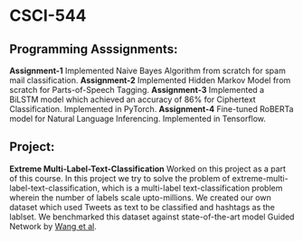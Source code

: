 # CSCI-544

## Programming Asssignments: 
**Assignment-1** Implemented Naive Bayes Algorithm from scratch for spam mail classification.
**Assignment-2** Implemented Hidden Markov Model from scratch for Parts-of-Speech Tagging.
**Assignment-3** Implemented a BiLSTM model which achieved an accuracy of 86% for Ciphertext Classification. Implemented in PyTorch.
**Assignment-4** Fine-tuned RoBERTa model for Natural Language Inferencing. Implemented in Tensorflow.

## Project:
**Extreme Multi-Label-Text-Classification**
Worked on this project as a part of this course. In this project we try to solve the problem of extreme-multi-label-text-classification, which is a multi-label text-classification problem wherein the number of labels scale upto-millions. We created our own dataset which used Tweets as text to be classified and hashtags as the lablset. We benchmarked this dataset against state-of-the-art model Guided Network by [Wang et al](https://arxiv.org/abs/2201.11582).
